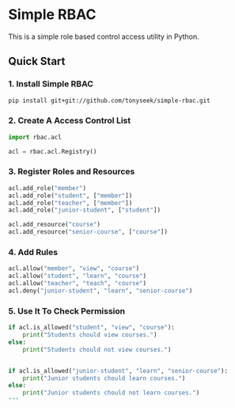 Simple RBAC
===========

This is a simple role based control access utility in Python.


Quick Start
-----------

### 1. Install Simple RBAC

```sh
pip install git+git://github.com/tonyseek/simple-rbac.git
```

### 2. Create A Access Control List

```python
import rbac.acl

acl = rbac.acl.Registry()
```

### 3. Register Roles and Resources

```python
acl.add_role("member")
acl.add_role("student", ["member"])
acl.add_role("teacher", ["member"])
acl.add_role("junior-student", ["student"])

acl.add_resource("course")
acl.add_resource("senior-course", ["course"])
```

### 4. Add Rules

```python
acl.allow("member", "view", "course")
acl.allow("student", "learn", "course")
acl.allow("teacher", "teach", "course")
acl.deny("junior-student", "learn", "senior-course")
```

### 5. Use It To Check Permission

```python
if acl.is_allowed("student", "view", "course"):
    print("Students chould view courses.")
else:
    print("Students chould not view courses.")


if acl.is_allowed("junior-student", "learn", "senior-course"):
    print("Junior students chould learn courses.")
else:
    print("Junior students chould not learn courses.")
"""
